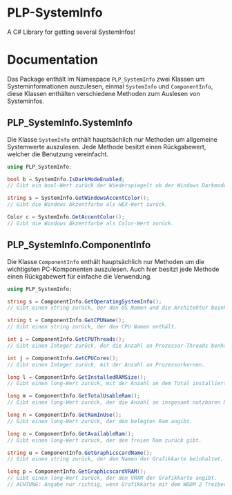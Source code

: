 # PLP-SystemInfo

A C# Library for getting several SystemInfos!

# Documentation
Das Package enthält im Namespace ``PLP_SystemInfo`` zwei Klassen um Systeminformationen auszulesen, einmal ``SystemInfo`` und ``ComponentInfo``,
diese Klassen enthälten verschiedene Methoden zum Auslesen von Systeminfos.

## PLP_SystemInfo.SystemInfo
Die Klasse ``SystemInfo`` enthält hauptsächlich nur Methoden um allgemeine Systemwerte auszulesen.
Jede Methode besitzt einen Rückgabewert, welcher die Benutzung vereinfacht.

```cs
using PLP_SystemInfo;

bool b = SystemInfo.IsDarkModeEnabled;
// Gibt ein bool-Wert zurück der Wiederspiegelt ob der Windows Darkmode aktiviert ist

string s = SystemInfo.GetWindowsAccentColor();
// Gibt die Windows Akzentfarbe als HEX-Wert zurück.

Color c = SystemInfo.GetAccentColor();
// Gibt die Windows Akzentfarbe als Color-Wert zurück.
```

## PLP_SystemInfo.ComponentInfo
Die Klasse ``ComponentInfo`` enthält hauptsächlich nur Methoden um die wichtigsten PC-Komponenten auszulesen.
Auch hier besitzt jede Methode einen Rückgabewert für einfache die Verwendung.

```cs
using PLP_SystemInfo;

string s = ComponentInfo.GetOperatingSystemInfo();
// Gibt einen string zurück, der den OS Namen und die Architektur beinhaltet.

string t = ComponentInfo.GetCPUName();
// Gibt einen string zurück, der den CPU Namen enthält.

int i = ComponentInfo.GetCPUThreads();
// Gibt einen Integer zurück, der die Anzahl an Prozessor-Threads benhaltet.

int j = ComponentInfo.GetCPUCores();
// Gibt einen Integer zurück, mit der Anzahl an Prozessorkernen.

long l = ComponentInfo.GetInstalledRAMSize();
// Gibt einen long-Wert zurück, mit der Anzahl an dem Total installierten RAM.

long m = ComponentInfo.GetTotalUsableRam();
// Gibt einen long-Wert zurück, der die Anzahl an insgesamt nutzbaren RAM angibt.

long n = ComponentInfo.GetRamInUse();
// Gibt einen long-Wert zurück, der den belegten Ram angibt.

long o = ComponentInfo.GetAvailableRam();
// Gibt einen long-Wert zurück, der den freien Ram zurück gibt.

string u = ComponentInfo.GetGraphicscardName();
// Gibt einen string zurück, der den Namen der Grafikkarte beinhaltet.

long p = ComponentInfo.GetGraphicscardVRAM();
// Gibt einen long-Wert zurück, der den VRAM der Grafikkarte angibt.
// ACHTUNG: Angabe nur richtig, wenn Grafikkarte mit dem WDDM 2 Treiber kompatibel ist.
```
